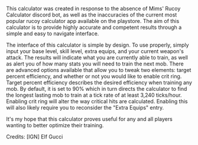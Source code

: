This calculator was created in response to the absence of Mims' Rucoy Calculator discord bot, as well as the inaccuracies of the current most popular rucoy calculator app available on the playstore.
The aim of this calculator is to provide highly accurate and competent results through a simple and easy to navigate interface.

The interface of this calculator is simple by design. To use properly, simply input your base level, skill level, extra equips, and your current weapon's attack.
The results will indicate what you are currently able to train, as well as alert you of how many stats you will need to train the next mob.
There are advanced options available that allow you to tweak two elements: target percent efficiency, and whether or not you would like to enable crit ring.
Target percent efficiency describes the desired efficiency when training any mob. By default, it is set to 90% which in turn directs the calculator to find the longest lasting mob to train at a tick rate of at least 3,240 ticks/hour.
Enabling crit ring will alter the way critical hits are calculated. Enabling this will also likely require you to reconsider the "Extra Equips" entry.

It's my hope that this calculator proves useful for any and all players wanting to better optimize their training.

Credits: [IGN] Elf Gucci
